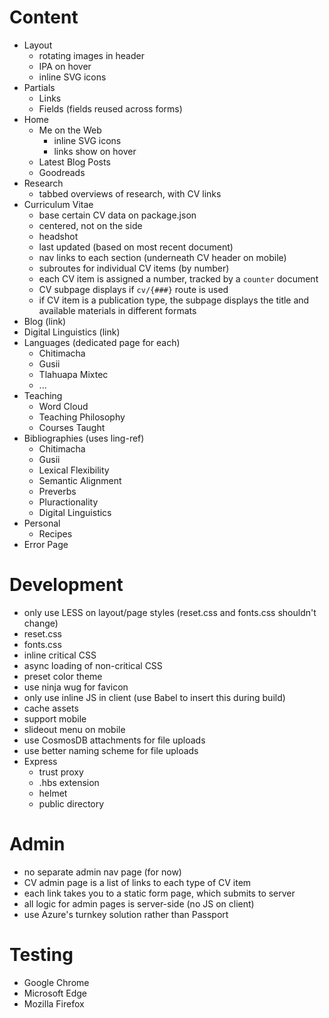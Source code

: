 # Content
- Layout
  - rotating images in header
  - IPA on hover
  - inline SVG icons
- Partials
  - Links
  - Fields (fields reused across forms)
- Home
  - Me on the Web
    - inline SVG icons
    - links show on hover
  - Latest Blog Posts
  - Goodreads
- Research
  - tabbed overviews of research, with CV links
- Curriculum Vitae
  - base certain CV data on package.json
  - centered, not on the side
  - headshot
  - last updated (based on most recent document)
  - nav links to each section (underneath CV header on mobile)
  - subroutes for individual CV items (by number)
  - each CV item is assigned a number, tracked by a `counter` document
  - CV subpage displays if `cv/{###}` route is used
  - if CV item is a publication type, the subpage displays the title and available materials in different formats
- Blog (link)
- Digital Linguistics (link)
- Languages (dedicated page for each)
  - Chitimacha
  - Gusii
  - Tlahuapa Mixtec
  - ...
- Teaching
  - Word Cloud
  - Teaching Philosophy
  - Courses Taught
- Bibliographies (uses ling-ref)
  - Chitimacha
  - Gusii
  - Lexical Flexibility
  - Semantic Alignment
  - Preverbs
  - Pluractionality
  - Digital Linguistics
- Personal
  - Recipes
- Error Page

# Development
- only use LESS on layout/page styles (reset.css and fonts.css shouldn't change)
- reset.css
- fonts.css
- inline critical CSS
- async loading of non-critical CSS
- preset color theme
- use ninja wug for favicon
- only use inline JS in client (use Babel to insert this during build)
- cache assets
- support mobile
- slideout menu on mobile
- use CosmosDB attachments for file uploads
- use better naming scheme for file uploads
- Express
  - trust proxy
  - .hbs extension
  - helmet
  - public directory

# Admin
- no separate admin nav page (for now)
- CV admin page is a list of links to each type of CV item
- each link takes you to a static form page, which submits to server
- all logic for admin pages is server-side (no JS on client)
- use Azure's turnkey solution rather than Passport

# Testing
- Google Chrome
- Microsoft Edge
- Mozilla Firefox
